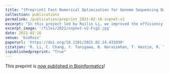 ```yaml
---
title: "[Preprint] Fast Numerical Optimization for Genome Sequencing Data in Population Biobanks"
collection: publications
permalink: /publication/preprint_2021-02-16-snpnet-v2
excerpt: "In this project led by Ruilin Li, we improved the efficiency of the R snpnet package by taking advantage of the sparsity-aware compact on-memory representation of the genotype data matrix."
excerpt_image: '/files/2021/snpnet-v2-Fig2.jpg'
date: 2021-02-16
venue: 'bioRxiv'
paperurl: 'https://doi.org/10.1101/2021.02.14.431030'
citation: 'R. Li, C. Chang, Y. Tanigawa, B. Narasimhan, T. Hastie, R. Tibshirani, M. A. Rivas, Fast Numerical Optimization for Genome Sequencing Data in Population Biobanks. bioRxiv, 2021.02.14.431030 (2021).'
ispublishedpreprint: "True"
---
```


This preprint is [now published in Bioinformatics](/publication/2021-06-19-snpnet-v2)!
